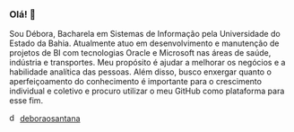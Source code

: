### Olá! 🤗

Sou Débora, Bacharela em Sistemas de Informação pela Universidade do Estado da Bahia. Atualmente atuo em desenvolvimento e manutenção de projetos de BI com tecnologias Oracle e Microsoft nas áreas de saúde, indústria e transportes. Meu propósito é ajudar a melhorar os negócios e a habilidade analítica das pessoas. Além disso, busco enxergar quanto o aperfeiçoamento do conhecimento é importante para o crescimento individual e coletivo e procuro utilizar o meu GitHub como plataforma para esse fim.

 <img src="https://image.flaticon.com/icons/png/512/174/174857.png" height="15" width="15" title="deboraosantana"> [deboraosantana](https://www.linkedin.com/in/deboraosantana/)


<!--
**deboraos/deboraos** is a ✨ _special_ ✨ repository because its `README.md` (this file) appears on your GitHub profile.

Here are some ideas to get you started:

- 🔭 I’m currently working on ...
- 🌱 I’m currently learning ...
- 👯 I’m looking to collaborate on ...
- 🤔 I’m looking for help with ...
- 💬 Ask me about ...
- 📫 How to reach me: ...
- 😄 Pronouns: ...
- ⚡ Fun fact: ...
-->
